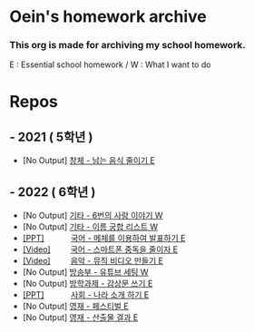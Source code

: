 # Oein's homework archive

### This org is made for archiving my school homework.

E : Essential school homework / W : What I want to do

# Repos
## - 2021 ( 5학년 )
 - [No Output] [창체 - 남는 음식 줄이기 E](https://github.com/oeiar/5grade-changche-ads-homework)

## - 2022 ( 6학년 )
 - [No Output] [기타 - 6번의 사랑 이야기 W](https://github.com/oeiar/6grade-others-no6-love-story)
 - [No Output] [기타 - 이름 궁합 리스트 W](https://github.com/oeiar/6grade-personal-name-percent)
 - [[PPT]](https://github.com/oeiar/6grade-korean-ppt/blob/main/%EB%8C%80%ED%86%B5%EB%A0%B9%EB%B0%9C%ED%91%9C%20ppt_%EC%B5%9C%EC%A2%85_%EC%B5%9C%EC%A2%85_%EC%B5%9C%EC%A2%85%EC%9D%98%20%EC%B5%9C%EC%A2%85_%EC%A7%84%EC%A7%9C%20%EC%B5%9C%EC%A2%85.pptx)&nbsp;&nbsp;&nbsp;&nbsp;&nbsp;&nbsp;&nbsp;&nbsp;&nbsp;&nbsp;&nbsp;&nbsp;[국어 - 메체를 이용하여 발표하기 E](https://github.com/oeiar/6grade-korean-ppt)
 - [[Video]](https://github.com/oeiar/6grade-korean-class-ads-homework/releases/tag/0.0.1)&nbsp;&nbsp;&nbsp;&nbsp;&nbsp;&nbsp;&nbsp;&nbsp;&nbsp;[국어 - 스마트폰 중독을 줄이자 E](https://github.com/oeiar/6grade-korean-class-ads-homework)
 - [[Video]](https://github.com/oeiar/6grade-music-music-video-homework/blob/main/Outs/202207181013RRFN.mp4)&nbsp;&nbsp;&nbsp;&nbsp;&nbsp;&nbsp;&nbsp;&nbsp;&nbsp;[음악 - 뮤직 비디오 만들기 E](https://github.com/oeiar/6grade-music-music-video-homework)
 - [No Output] [방송부 - 유튜브 세팅 W](https://github.com/oeiar/6grade-broadcast-broadcast-infos)
 - [No Output] [방학과제 - 감상문 쓰기 E](https://github.com/oeiar/6grade-book-reading)
 - [[PPT]](https://github.com/oeiar/6grade-social-country-ads/blob/main/%EC%B4%886_%EC%82%AC%ED%9A%8C_%EB%82%98%EB%9D%BC_%EB%B0%9C%ED%91%9C.pptx)&nbsp;&nbsp;&nbsp;&nbsp;&nbsp;&nbsp;&nbsp;&nbsp;&nbsp;&nbsp;&nbsp;&nbsp;[사회 - 나라 소개 하기 E](https://github.com/oeiar/6grade-social-country-ads)
 - [No Output] [영재 - 페스티벌 E](https://github.com/oeiar/6grade-young-jae)
 - [No Output] [영재 - 산출물 결과 E](https://github.com/oeiar/6grade-youngjae-test-result)
